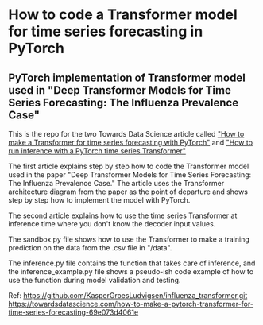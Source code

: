 # How to code a Transformer model for time series forecasting in PyTorch
## PyTorch implementation of Transformer model used in "Deep Transformer Models for Time Series Forecasting: The Influenza Prevalence Case"

This is the repo for the two Towards Data Science article called ["How to make a Transformer for time series forecasting with PyTorch"](https://kaspergroesludvigsen.medium.com/how-to-make-a-pytorch-transformer-for-time-series-forecasting-69e073d4061e) and ["How to run inference with a PyTorch time series Transformer"]("https://medium.com/towards-data-science/how-to-run-inference-with-a-pytorch-time-series-transformer-394fd6cbe16c")

The first article explains step by step how to code the Transformer model used in the paper "Deep Transformer Models for Time Series Forecasting: The Influenza Prevalence Case." The article uses the Transformer architecture diagram from the paper as the point of departure and shows step by step how to implement the model with PyTorch.

The second article explains how to use the time series Transformer at inference time where you don't know the decoder input values.

The sandbox.py file shows how to use the Transformer to make a training prediction on the data from the .csv file in "/data".

The inference.py file contains the function that takes care of inference, and the inference_example.py file shows a pseudo-ish code example of how to use the function during model validation and testing. 

Ref:
https://github.com/KasperGroesLudvigsen/influenza_transformer.git
https://towardsdatascience.com/how-to-make-a-pytorch-transformer-for-time-series-forecasting-69e073d4061e
